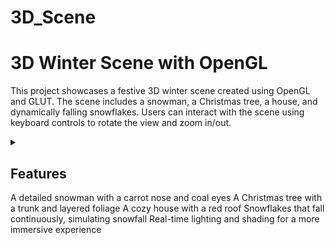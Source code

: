 # 3D_Scene

# 3D Winter Scene with OpenGL
This project showcases a festive 3D winter scene created using OpenGL and GLUT. The scene includes a snowman, a Christmas tree, a house, and dynamically falling snowflakes. Users can interact with the scene using keyboard controls to rotate the view and zoom in/out.
 
<details>
  <summary>
      <h2>Features</h2>
      A detailed snowman with a carrot nose and coal eyes
      A Christmas tree with a trunk and layered foliage
      A cozy house with a red roof
      Snowflakes that fall continuously, simulating snowfall
      Real-time lighting and shading for a more immersive experience
  </summary>
  <br>

 
  ### [Code])
  ### [Video]()
